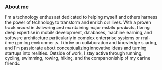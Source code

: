 
### About me

I'm a technology enthusiast dedicated to helping myself and others harness the power of technology to transform and enrich our lives. With a proven track record in delivering and maintaining major mobile products, I bring deep expertise in mobile development, databases, machine learning, and software architecture particularly in complex enterprise systems or real-time gaming environments. I thrive on collaboration and knowledge sharing, and I'm passionate about conceptualizing innovative ideas and turning startups into realities. Outside of work, I stay active through running, cycling, swimming, rowing, hiking, and the companioniship of my canine friends.
